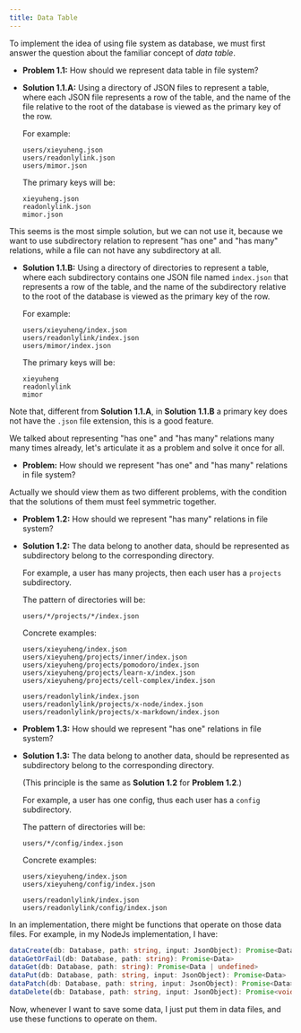 ```yaml
---
title: Data Table
---
```


To implement the idea of using file system as database,
we must first answer the question about
the familiar concept of _data table_.

- **Problem 1.1:** How should we represent data table in file system?

- **Solution 1.1.A:** Using a directory of JSON files to represent a table,
  where each JSON file represents a row of the table,
  and the name of the file relative to the root of the database
  is viewed as the primary key of the row.

  For example:

  ```
  users/xieyuheng.json
  users/readonlylink.json
  users/mimor.json
  ```

  The primary keys will be:

  ```
  xieyuheng.json
  readonlylink.json
  mimor.json
  ```

This seems is the most simple solution, but we can not use it,
because we want to use subdirectory relation
to represent "has one" and "has many" relations,
while a file can not have any subdirectory at all.

- **Solution 1.1.B:** Using a directory of directories to represent a table,
  where each subdirectory contains one JSON file named `index.json`
  that represents a row of the table,
  and the name of the subdirectory relative to the root of the database
  is viewed as the primary key of the row.

  For example:

  ```
  users/xieyuheng/index.json
  users/readonlylink/index.json
  users/mimor/index.json
  ```

  The primary keys will be:

  ```
  xieyuheng
  readonlylink
  mimor
  ```

Note that, different from **Solution 1.1.A**,
in **Solution 1.1.B** a primary key does not have the `.json` file extension,
this is a good feature.

We talked about representing "has one" and "has many" relations
many many times already, let's articulate it as a problem
and solve it once for all.

- **Problem:** How should we represent "has one" and "has many" relations in file system?

Actually we should view them as two different problems,
with the condition that the solutions of them must feel symmetric together.

- **Problem 1.2:** How should we represent "has many" relations in file system?

- **Solution 1.2:** The data belong to another data,
  should be represented as subdirectory belong to the corresponding directory.

  For example, a user has many projects,
  then each user has a `projects` subdirectory.

  The pattern of directories will be:

  ```
  users/*/projects/*/index.json
  ```

  Concrete examples:

  ```
  users/xieyuheng/index.json
  users/xieyuheng/projects/inner/index.json
  users/xieyuheng/projects/pomodoro/index.json
  users/xieyuheng/projects/learn-x/index.json
  users/xieyuheng/projects/cell-complex/index.json

  users/readonlylink/index.json
  users/readonlylink/projects/x-node/index.json
  users/readonlylink/projects/x-markdown/index.json
  ```

- **Problem 1.3:** How should we represent "has one" relations in file system?

- **Solution 1.3:** The data belong to another data,
  should be represented as subdirectory belong to the corresponding directory.

  (This principle is the same as **Solution 1.2** for **Problem 1.2**.)

  For example, a user has one config,
  thus each user has a `config` subdirectory.

  The pattern of directories will be:

  ```
  users/*/config/index.json
  ```

  Concrete examples:

  ```
  users/xieyuheng/index.json
  users/xieyuheng/config/index.json

  users/readonlylink/index.json
  users/readonlylink/config/index.json
  ```

In an implementation, there might be functions
that operate on those data files.
For example, in my NodeJs implementation, I have:

```ts
dataCreate(db: Database, path: string, input: JsonObject): Promise<Data>
dataGetOrFail(db: Database, path: string): Promise<Data>
dataGet(db: Database, path: string): Promise<Data | undefined>
dataPut(db: Database, path: string, input: JsonObject): Promise<Data>
dataPatch(db: Database, path: string, input: JsonObject): Promise<Data>
dataDelete(db: Database, path: string, input: JsonObject): Promise<void>
```

Now, whenever I want to save some data,
I just put them in data files,
and use these functions to operate on them.
